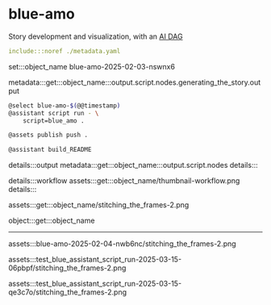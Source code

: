 # blue-amo

Story development and visualization, with an [AI DAG](./metadata.yaml)

```yaml
include:::noref ./metadata.yaml
```

set:::object_name blue-amo-2025-02-03-nswnx6

metadata:::get:::object_name:::output.script.nodes.generating_the_story.output

```bash
@select blue-amo-$(@@timestamp)
@assistant script run - \
    script=blue_amo .

@assets publish push .

@assistant build_README
```

details:::output
metadata:::get:::object_name:::output.script.nodes
details:::

details:::workflow
assets:::get:::object_name/thumbnail-workflow.png
details:::

assets:::get:::object_name/stitching_the_frames-2.png

object:::get:::object_name

---

assets:::blue-amo-2025-02-04-nwb6nc/stitching_the_frames-2.png

assets:::test_blue_assistant_script_run-2025-03-15-06pbpf/stitching_the_frames-2.png

assets:::test_blue_assistant_script_run-2025-03-15-qe3c7o/stitching_the_frames-2.png